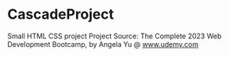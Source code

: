 # CascadeProject
Small HTML CSS project
Project Source: The Complete 2023 Web Development Bootcamp, by Angela Yu @ www.udemy.com
